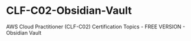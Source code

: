 # CLF-C02-Obsidian-Vault
AWS Cloud Practitioner (CLF-C02) Certification Topics - FREE VERSION - Obsidian Vault
